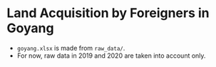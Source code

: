 # Land Acquisition by Foreigners in Goyang
- `goyang.xlsx` is made from `raw_data/`.
- For now, raw data in 2019 and 2020 are taken into account only.
